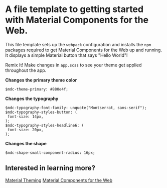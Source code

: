 # A file template to getting started with Material Components for the Web.

This file template sets up the `webpack` configuration and installs the `npm` packages required to get Material Components for the Web up and running. It displays a simple Material button that says "Hello World"!

Remix It! Make changes in `app.scss` to see your theme get applied throughout the app.

**Changes the primary theme color**
```
$mdc-theme-primary: #880e4f;
```

**Changes the typography**
```
$mdc-typography-font-family: unquote("Montserrat, sans-serif");
$mdc-typography-styles-button: (
 font-size: 14px,
);
$mdc-typography-styles-headline6: (
 font-size: 20px,
);
```

**Changes the shape**
```
$mdc-shape-small-component-radius: 16px;
```

## Interested in learning more?
[Material Theming](http://bit.ly/2OGLLgI)
[Material Components for the Web](http://bit.ly/2B2rMWf)

